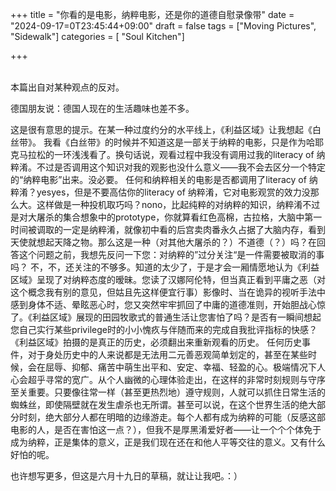 +++
title = "你看的是电影，纳粹电影，还是你的道德自慰录像带"
date = "2024-09-17=0T23:45:44+09:00"
draft = false
tags = ["Moving Pictures", "Sidewalk"]
categories = [ "Soul Kitchen"]

+++

<br>
本篇出自对某种观点的反对。


德国朋友说：德国人现在的生活趣味也差不多。

这是很有意思的提示。在某一种过度约分的水平线上，《利益区域》让我想起《白丝带》。
我看《白丝带》的时候并不知道这是一部关于纳粹的电影，只是作为哈耶克马拉松的一环浅浅看了。换句话说，观看过程中我没有调用过我的literacy of 纳粹淆。不过是否调用这个知识对我的观影也没什么意义——我不会去区分一个特定的“纳粹电影”出来。没必要。
任何和纳粹相关的电影是否都调用了literacy of 纳粹淆？yesyes，但是不要高估你的literacy of 纳粹淆，它对电影观赏的效力没那么大。这样做是一种投机取巧吗？nono，比起纯粹的对纳粹的知识，纳粹淆不过是对大屠杀的集合想象中的prototype，你就算看红色高棉，古拉格，大脑中第一时间被调取的一定是纳粹淆，就像初中看的后宫卖肉番永久占据了大脑内存，看到天使就想起天降之物。那么这是一种（对其他大屠杀的？）不道德（？）吗？在回答这个问题之前，我想先反问一下您：对纳粹的”过分关注“是一件需要被取消的事吗？
不，不，还关注的不够多。知道的太少了，于是才会一厢情愿地认为《利益区域》呈现了对纳粹态度的暧昧。您读了汉娜阿伦特，但当真正看到平庸之恶（对这个概念我有别的意见，但姑且先这样便宜行事）影像时、当在诡异的视听手法中感到身体不适、晕眩恶心时，您又突然牢牢抓回了中庸的道德准则，开始胆战心惊了。《利益区域》展现的田园牧歌式的普通生活让您害怕了吗？是否有一瞬间想起您自己实行某些privilege时的小小愧疚与伴随而来的完成自我批评指标的快感？
《利益区域》拍摄的是真正的历史，必须翻出来重新观看的历史。
任何历史事件，对于身处历史中的人来说都是无法用二元善恶观简单划定的，甚至在某些时候，会在屈辱、抑郁、痛苦中萌生出平和、安定、幸福、轻盈的心。极端情况下人心会超乎寻常的宽广。从个人幽微的心理体验走出，在这样的非常时刻规则与守序至关重要。只要像往常一样（甚至更热烈地）遵守规则，人就可以抓住日常生活的蜘蛛丝，即使隔壁就在发生虐杀也无所谓。甚至可以说，在这个世界生活的绝大部分时刻，绝大部分人都在明暗的边缘游走。每个人都有成为纳粹的可能（反感这部电影的人，是否在害怕这一点？），但我不是厚黑淆爱好者——让一个个个体免于成为纳粹，正是集体的意义，正是我们现在还在和他人平等交往的意义。又有什么好怕的呢。

也许想写更多，但这是六月十九日的草稿，就让让我吧。：）
